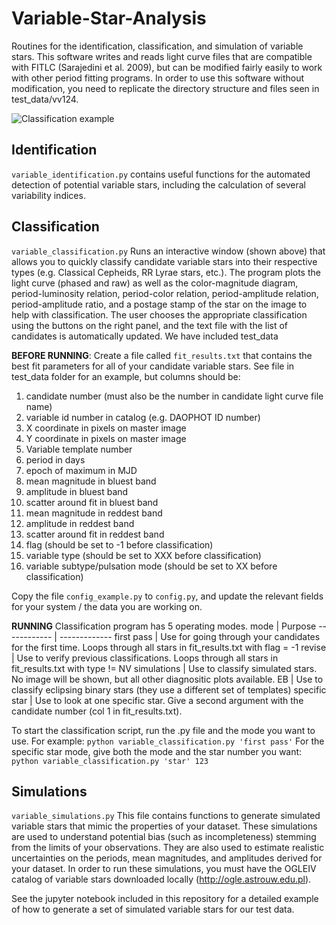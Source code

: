 # Variable-Star-Analysis
Routines for the identification, classification, and simulation of variable stars. This software writes and reads light 
curve files that are compatible with FITLC (Sarajedini et al. 2009), but can be modified fairly easily to work with other 
period fitting programs. In order to use this software without modification, you need to replicate the directory structure 
and files seen in test_data/vv124. 


![Classification example](classification_example.png?raw=true "variable_classification.py window")

## Identification 
`variable_identification.py` contains useful functions for the automated detection of potential variable stars, including the calculation of 
several variability indices. 

## Classification

`variable_classification.py` Runs an interactive window (shown above) that allows you to quickly classify candidate variable stars 
into their respective types (e.g. Classical Cepheids, RR Lyrae stars, etc.). The program plots the light curve (phased and raw) as
well as the color-magnitude diagram, period-luminosity relation, period-color relation, period-amplitude relation, period-amplitude ratio, 
and a postage stamp of the star on the image to help with classification. The user chooses the appropriate classification using the buttons 
on the right panel, and the text file with the list of candidates is automatically updated. We have included test_data 

**BEFORE RUNNING**: Create a file called `fit_results.txt` that contains the best fit parameters for all of your candidate variable stars.
See file in test_data folder for an example, but columns should be: 
1. candidate number (must also be the number in candidate light curve file name) 
2. variable id number in catalog (e.g. DAOPHOT ID number) 
3. X coordinate in pixels on master image 
4. Y coordinate in pixels on master image
5. Variable template number 
6. period in days 
7. epoch of maximum in MJD 
8. mean magnitude in bluest band 
9. amplitude in bluest band 
10. scatter around fit in bluest band 
11. mean magnitude in reddest band 
12. amplitude in reddest band 
13. scatter around fit in reddest band 
14. flag (should be set to -1 before classification) 
15. variable type (should be set to XXX before classification) 
16. variable subtype/pulsation mode (should be set to XX before classification) 

Copy the file `config_example.py` to `config.py`, and update the relevant fields for your system / the data you are working on.

**RUNNING** 
Classification program has 5 operating modes. 
mode | Purpose
------------ | -------------
first pass | Use for going through your candidates for the first time. Loops through all stars in fit_results.txt with flag = -1 
revise | Use to verify previous classifications. Loops through all stars in fit_results.txt with type != NV 
simulations | Use to classify simulated stars. No image will be shown, but all other diagnositic plots available. 
EB | Use to classify eclipsing binary stars (they use a different set of templates) 
specific star | Use to look at one specific star. Give a second argument with the candidate number (col 1 in fit_results.txt). 


To start the classification script, run the .py file and the mode you want to use. For example:
`python variable_classification.py 'first pass'` 
For the specific star mode, give both the mode and the star number you want: 
`python variable_classification.py 'star' 123`



## Simulations
`variable_simulations.py` This file contains functions to generate simulated variable stars that mimic the properties of your dataset. These simulations are 
used to understand potential bias (such as incompleteness) stemming from the limits of your observations. They are also used to estimate 
realistic uncertainties on the periods, mean magnitudes, and amplitudes derived for your dataset. In order to run these simulations, you 
must have the OGLEIV catalog of variable stars downloaded locally (http://ogle.astrouw.edu.pl). 

See the jupyter notebook included in this repository for a detailed example of how to generate a set of simulated variable stars for our test data. 

